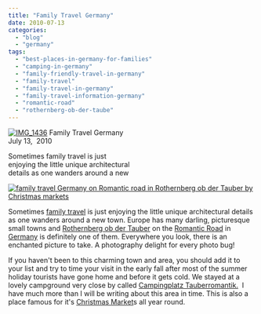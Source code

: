 ```yaml
---
title: "Family Travel Germany"
date: 2010-07-13
categories: 
  - "blog"
  - "germany"
tags: 
  - "best-places-in-germany-for-families"
  - "camping-in-germany"
  - "family-friendly-travel-in-germany"
  - "family-travel"
  - "family-travel-in-germany"
  - "family-travel-information-germany"
  - "romantic-road"
  - "rothernberg-ob-der-taube"
---
```


 [![IMG_1436](https://pub-ac94b3f306b24c0dba4238943c97f2e1.r2.dev/6a00e5502a950788330133f180272f970b.jpg)](https://pub-ac94b3f306b24c0dba4238943c97f2e1.r2.dev/6a00e5502a950788330133f180272f970b.jpg) Family Travel Germany  
July 13,  2010

Sometimes family travel is just  
enjoying the little unique architectural  
details as one wanders around a new

<!--more-->

[![family travel Germany on Romantic road in Rothernberg ob der Tauber by Christmas markets](https://pub-ac94b3f306b24c0dba4238943c97f2e1.r2.dev/6a00e5502a950788330133f1802883970b.jpg "family travel Germany on Romantic road in Rothernberg ob der Tauber by Christmas markets")](https://pub-ac94b3f306b24c0dba4238943c97f2e1.r2.dev/6a00e5502a950788330133f1802883970b.jpg)

Sometimes [family travel](http://soultravelers3new.local/2009/04/how-to-travel-the-world-as-a-digital-nomad-family.html) is just enjoying the little unique architectural details as one wanders around a new town. Europe has many darling, picturesque small towns and [Rothernberg ob der Tauber](http://soultravelers3new.local/2009/01/family-travel-photorothenberg-germany.html) on the [Romantic Road](http://soultravelers3new.local/2009/05/family-travel-photo-germany-romantic-road.html) in [Germany](http://en.wikipedia.org/wiki/Romantic_Road) is definitely one of them. Everywhere you look, there is an enchanted picture to take. A photography delight for every photo bug!

If you haven't been to this charming town and area, you should add it to your list and try to time your visit in the early fall after most of the summer holiday tourists have gone home and before it gets cold. We stayed at a lovely campground very close by called [Campingplatz Tauberromantik.](http://www.camping-tauberromantik.de/)  I have much more than I will be writing about this area in time. This is also a place famous for it's [Christmas Market](http://soultravelers3new.local/2009/12/christmas-in-europe-a-photo-fantasy-germany-xmas-markets-uk-scandinavia-nordic-holiday.html?cid=6a00e5502a9507883301287673ff2f970c)s all year round.
